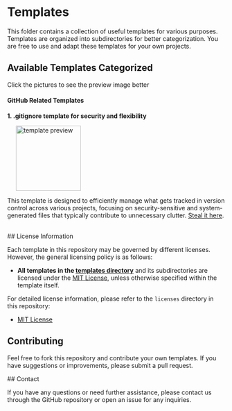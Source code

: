 # Templates

This folder contains a collection of useful templates for various purposes. Templates are organized into subdirectories for better categorization. You are free to use and adapt these templates for your own projects.

## Available Templates Categorized
Click the pictures to see the preview image better
#### GitHub Related Templates

**1. .gitignore template for security and flexibility**<br>
    <div>
        <img src="https://github.com/user-attachments/assets/58abdc65-829d-4ff4-83f6-0d36668c4ed5" alt="template preview"        width="150" style="display:inline-block; vertical-align:middle; margin-left:20px;">
    <p>
        This template is designed to efficiently manage what gets tracked in version control across various projects, focusing on          security-sensitive and system-generated files that typically contribute to unnecessary clutter. 
        <a href="https://github.com/D-3-X/Rodent-Repo/tree/main/templates/git">Steal it here</a>.
    </p>
</div>

<br>

<div>
## License Information

Each template in this repository may be governed by different licenses. However, the general licensing policy is as follows:

- **All templates in the [templates directory](https://github.com/D-3-X/Rodent-Repo/tree/main/templates)** and its subdirectories are licensed under the [MIT License](https://github.com/D-3-X/Rodent-Repo/licenses/MIT_License.txt), unless otherwise specified within the template itself.

For detailed license information, please refer to the `licenses` directory in this repository:

- [MIT License](https://github.com/D-3-X/Rodent-Repo/licenses/MIT_License.txt)

## Contributing

Feel free to fork this repository and contribute your own templates. If you have suggestions or improvements, please submit a pull request.
</div>
## Contact

If you have any questions or need further assistance, please contact us through the GitHub repository or open an issue for any inquiries.
